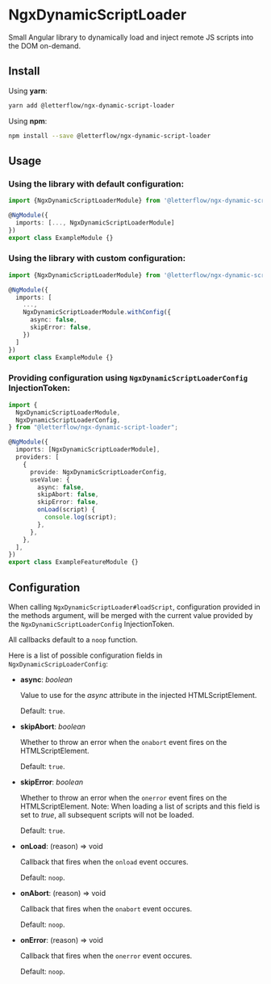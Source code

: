 # NgxDynamicScriptLoader

Small Angular library to dynamically load and inject remote JS scripts into the DOM on-demand.

## Install

Using **yarn**:

```bash
yarn add @letterflow/ngx-dynamic-script-loader
```

Using **npm**:

```bash
npm install --save @letterflow/ngx-dynamic-script-loader
```

## Usage

### Using the library with default configuration:

```ts
import {NgxDynamicScriptLoaderModule} from '@letterflow/ngx-dynamic-script-loader';

@NgModule({
  imports: [..., NgxDynamicScriptLoaderModule]
})
export class ExampleModule {}
```

### Using the library with custom configuration:

```ts
import {NgxDynamicScriptLoaderModule} from '@letterflow/ngx-dynamic-script-loader';

@NgModule({
  imports: [
    ...,
    NgxDynamicScriptLoaderModule.withConfig({
      async: false,
      skipError: false,
    })
  ]
})
export class ExampleModule {}
```

### Providing configuration using `NgxDynamicScriptLoaderConfig` InjectionToken:

```ts
import {
  NgxDynamicScriptLoaderModule,
  NgxDynamicScriptLoaderConfig,
} from "@letterflow/ngx-dynamic-script-loader";

@NgModule({
  imports: [NgxDynamicScriptLoaderModule],
  providers: [
    {
      provide: NgxDynamicScriptLoaderConfig,
      useValue: {
        async: false,
        skipAbort: false,
        skipError: false,
        onLoad(script) {
          console.log(script);
        },
      },
    },
  ],
})
export class ExampleFeatureModule {}
```

## Configuration

When calling `NgxDynamicScriptLoader#loadScript`, configuration provided in the methods argument,
will be merged with the current value provided by the `NgxDynamicScriptLoaderConfig` InjectionToken.

All callbacks default to a `noop` function.

Here is a list of possible configuration fields in `NgxDynamicScripLoaderConfig`:

- **async**: _boolean_

  Value to use for the _async_ attribute in the injected HTMLScriptElement.

  Default: `true`.

- **skipAbort**: _boolean_

  Whether to throw an error when the `onabort` event fires on the HTMLScriptElement.

  Default: `true`.

- **skipError**: _boolean_

  Whether to throw an error when the `onerror` event fires on the HTMLScriptElement.
  Note: When loading a list of scripts and this field is set to _true_, all subsequent scripts will not be loaded.

  Default: `true`.

- **onLoad**: (reason) => void

  Callback that fires when the `onload` event occures.

  Default: `noop`.

- **onAbort**: (reason) => void

  Callback that fires when the `onabort` event occures.

  Default: `noop`.

- **onError**: (reason) => void

  Callback that fires when the `onerror` event occures.

  Default: `noop`.
